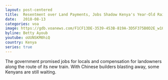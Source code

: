 ```yaml
---
layout: post-centered
title:  Resentment over Land Payments, Jobs Shadow Kenya's Year-Old Railway
date:   2018-08-13
categories: voa
image: https://gdb.voanews.com/F1CF13DE-3539-453B-819A-3D5F375B0D2E_w1023.jpg
byline: Betty Ayoub
youtube: oUUNSKM0hiQ
country: Kenya
series: true
---
```


The government promised jobs for locals and compensation for landowners along the route of its new train. With Chinese builders blasting away, some Kenyans are still waiting. 